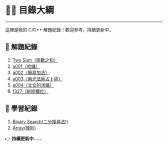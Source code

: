 # 🙋‍♂️ 目錄大綱
---
這裡是我的 C/C++ 解題紀錄！歡迎參考，持續更新中。

## 📌 解題紀錄
1. [Two Sum（兩數之和）](Leetcode/twosum.md)
2. [a001（哈囉）](zerojudge/a001.md)
3. [a002（簡易加法）](zerojudge/a002.md)
4. [a003（兩光法師占卜術）](zerojudge/a003.md)
5. [a004（文文的求婚）](zerojudge/a004.md)
7. [f327（刪除欄位）](zerojudge/f327.md)
## 📌 學習紀錄
1. [Binary Search(二分搜尋法)](Data_Structure/Binary_search.md)\
2. [Array(陣列)](Data_Structure/Array.md)

👉 **持續更新中……**
